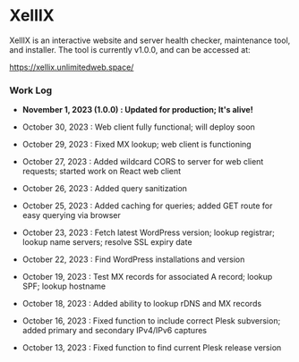 # XellIX

XellIX is an interactive website and server health checker, maintenance tool, and installer.  The tool is currently v1.0.0, and can be accessed at:

https://xellix.unlimitedweb.space/


### Work Log

- **November 1, 2023 (1.0.0) : Updated for production; It's alive!**

- October 30, 2023 : Web client fully functional; will deploy soon

- October 29, 2023 : Fixed MX lookup; web client is functioning

- October 27, 2023 : Added wildcard CORS to server for web client requests; started work on React web client

- October 26, 2023 : Added query sanitization

- October 25, 2023 : Added caching for queries; added GET route for easy querying via browser

- October 23, 2023 : Fetch latest WordPress version; lookup registrar; lookup name servers; resolve SSL expiry date

- October 22, 2023 : Find WordPress installations and version

- October 19, 2023 : Test MX records for associated A record; lookup SPF; lookup hostname

- October 18, 2023 : Added ability to lookup rDNS and MX records

- October 16, 2023 : Fixed function to include correct Plesk subversion; added primary and secondary IPv4/IPv6 captures

- October 13, 2023 : Fixed function to find current Plesk release version
